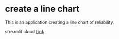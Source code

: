 # create a line chart
This is an application creating a line chart of reliability.

streamlit cloud [Link](https://examplesreliabilitystreamlit-app-create-graph-reliabil-hd8djl.streamlit.app/) 
